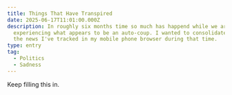 ```yaml
---
title: Things That Have Transpired
date: 2025-06-17T11:01:00.000Z
description: In roughly six months time so much has happend while we are
  experiencing what appears to be an auto-coup. I wanted to consolidate some of
  the news I've tracked in my mobile phone browser during that time.
type: entry
tag:
  - Politics
  - Sadness
---
```

Keep filling this in.

